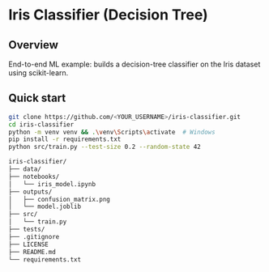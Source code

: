 # Iris Classifier (Decision Tree)

## Overview
End-to-end ML example: builds a decision-tree classifier on the Iris dataset using scikit-learn.

## Quick start
```bash
git clone https://github.com/<YOUR_USERNAME>/iris-classifier.git
cd iris-classifier
python -m venv venv && .\venv\Scripts\activate  # Windows
pip install -r requirements.txt
python src/train.py --test-size 0.2 --random-state 42

iris-classifier/
├── data/
├── notebooks/
│   └── iris_model.ipynb
├── outputs/
│   ├── confusion_matrix.png
│   └── model.joblib
├── src/
│   └── train.py
├── tests/
├── .gitignore
├── LICENSE
├── README.md
└── requirements.txt
